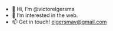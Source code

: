 - 👋 Hi, I’m @victorelgersma
- 👀 I’m interested in the web. 
- 📫 Get in touch! elgersmav@gmail.com


<!---
victorelgersma/victorelgersma is a ✨ special ✨ repository because its `README.md` (this file) appears on your GitHub profile.
You can click the Preview link to take a look at your changes.
--->
